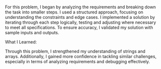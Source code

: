 For this problem, I began by analyzing the requirements and breaking down the task into smaller steps. I used a structured approach, focusing on 
understanding the constraints and edge cases. I implemented a solution by iterating through each step logically, testing and adjusting where necessary 
to meet all specifications. To ensure accuracy, I validated my solution with sample inputs and outputs.

What I Learned:

Through this problem, I strengthened my understanding of strings and arrays.
Additionally, I gained more confidence in tackling similar challenges, especially in terms of analyzing requirements and debugging effectively.
